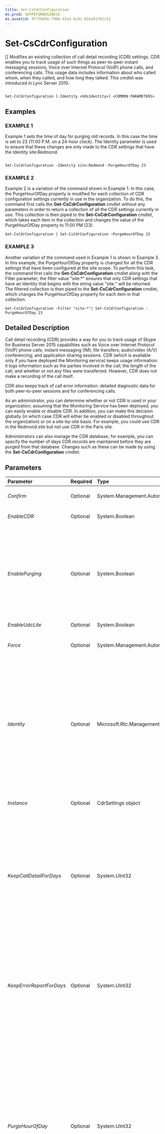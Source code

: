 ```yaml
---
title: Set-CsCdrConfiguration
ms.prod: SKYPEFORBUSINESS
ms.assetid: 977f0d3e-796b-43a3-bc0c-82ea91741c52
---
```



# Set-CsCdrConfiguration
[]
Modifies an existing collection of call detail recording (CDR) settings. CDR enables you to track usage of such things as peer-to-peer instant messaging sessions, Voice over Internet Protocol (VoIP) phone calls, and conferencing calls. This usage data includes information about who called whom, when they called, and how long they talked. This cmdlet was introduced in Lync Server 2010.
  
    
    


```

Set-CsCdrConfiguration [-Identity <XdsIdentity>] <COMMON PARAMETERS>

```


## Examples


  
    
    

### EXAMPLE 1

Example 1 sets the time of day for purging old records. In this case the time is set to 23 (11:00 P.M. on a 24-hour clock). The Identity parameter is used to ensure that these changes are only made to the CDR settings that have the Identity site:Redmond.
  
    
    

```

Set-CsCdrConfiguration -Identity site:Redmond -PurgeHourOfDay 23 
```


### EXAMPLE 2

Example 2 is a variation of the command shown in Example 1. In this case, the PurgeHourOfDay property is modified for each collection of CDR configuration settings currently in use in the organization. To do this, the command first calls the **Get-CsCdrConfiguration** cmdlet without any parameters in order to return a collection of all the CDR settings currently in use. This collection is then piped to the **Set-CsCdrConfiguration** cmdlet, which takes each item in the collection and changes the value of the PurgeHourOfDay property to 11:00 PM (23).
  
    
    

```
Get-CsCdrConfiguration | Set-CsCdrConfiguration -PurgeHourOfDay 23 
```


### EXAMPLE 3

Another variation of the command used in Example 1 is shown in Example 3. In this example, the PurgeHourOfDay property is changed for all the CDR settings that have been configured at the site scope. To perform this task, the command first calls the **Get-CsCdrConfiguration** cmdlet along with the Filter parameter; the filter value "site:*" ensures that only CDR settings that have an Identity that begins with the string value "site:" will be returned. The filtered collection is then piped to the **Set-CsCdrConfiguration** cmdlet, which changes the PurgeHourOfDay property for each item in that collection.
  
    
    

```
Get-CsCdrConfiguration -Filter "site:*"| Set-CsCdrConfiguration -PurgeHourOfDay 23
```


## Detailed Description

Call detail recording (CDR) provides a way for you to track usage of Skype for Business Server 2015 capabilities such as Voice over Internet Protocol (VoIP) phone calls; instant messaging (IM); file transfers; audio/video (A/V) conferencing; and application sharing sessions. CDR (which is available only if you have deployed the Monitoring service) keeps usage information: it logs information such as the parties involved in the call; the length of the call; and whether or not any files were transferred. However, CDR does not make a recording of the call itself.
  
    
    
CDR also keeps track of call error information: detailed diagnostic data for both peer-to-peer sessions and for conferencing calls.
  
    
    
As an administrator, you can determine whether or not CDR is used in your organization; assuming that the Monitoring Service has been deployed, you can easily enable or disable CDR. In addition, you can make this decision globally (in which case CDR will either be enabled or disabled throughout the organization) or on a site-by-site basis. For example, you could use CDR in the Redmond site but not use CDR in the Paris site. 
  
    
    
Administrators can also manage the CDR database; for example, you can specify the number of days CDR records are maintained before they are purged from that database. Changes such as these can be made by using the **Set-CsCdrConfiguration** cmdlet.
  
    
    

## Parameters



|**Parameter**|**Required**|**Type**|**Description**|
|:-----|:-----|:-----|:-----|
| _Confirm_ <br/> |Optional  <br/> |System.Management.Automation.SwitchParameter  <br/> |Prompts you for confirmation before executing the command.  <br/> |
| _EnableCDR_ <br/> |Optional  <br/> |System.Boolean  <br/> |Indicates whether or not CDR is enabled. The default value is True.  <br/> |
| _EnablePurging_ <br/> |Optional  <br/> |System.Boolean  <br/> |Indicates whether or not CDR records will periodically be deleted from the CDR database. If True (the default value), records will be deleted after the time period specified by the properties KeepCallDetailForDays (for CDR records) and KeepErrorReportForDays (for CDR errors). If False, CDR records will be maintained indefinitely.  <br/> |
| _EnableUdcLite_ <br/> |Optional  <br/> |System.Boolean  <br/> |PARAMVALUE: $true | $false  <br/> |
| _Force_ <br/> |Optional  <br/> |System.Management.Automation.SwitchParameter  <br/> |Suppresses the display of any non-fatal error message that might occur when running the command.  <br/> |
| _Identity_ <br/> |Optional  <br/> |Microsoft.Rtc.Management.Xds.XdsIdentity  <br/> |Unique identifier assigned to the collection of CDR configuration settings. To refer to the global settings, use this syntax:  `-Identity global`. To refer to a collection configured at the site scope, use syntax similar to this:  `-Identity site:Redmond`. Note that you cannot use wildcard characters when specifying an Identity.  <br/> If this parameter is omitted then the **Set-CsCdrConfiguration** cmdlet will modify the global settings. <br/> |
| _Instance_ <br/> |Optional  <br/> |CdrSettings object  <br/> |Allows you to pass a reference to an object to the cmdlet rather than set individual parameter values.  <br/> |
| _KeepCallDetailForDays_ <br/> |Optional  <br/> |System.UInt32  <br/> |Indicates the number of days that CDR records will be kept in the CDR database; any records older than the specified number of days will automatically be deleted. (Note that purging will take only place if the EnablePurging property has been set to true.)  <br/> You can set this property to any integer value between 1 and 2562 days (approximately 7 years). The default value is 60.  <br/> |
| _KeepErrorReportForDays_ <br/> |Optional  <br/> |System.UInt32  <br/> |Indicates the number of days that CDR error reports are kept; any reports older than the specified number of days will automatically be deleted. CDR error reports are diagnostic reports uploaded by client applications such as Skype for Business.  <br/> You can set this property to any integer value between 1 and 2562 days (approximately 7 years). The default value is 60.  <br/> |
| _PurgeHourOfDay_ <br/> |Optional  <br/> |System.UInt32  <br/> |Indicates the local time of day when expired records are deleted from the CDR database. The time of day is specified using a 24-hour clock, with 0 representing midnight (12:00 A.M.) and 23 representing 11:00 P.M. Note that you can only specify the hour of the day; that means that you can schedule purging to take place at 4:00 A.M., but you cannot schedule it to take place at 4:30 A.M. or 4:15 A.M.. The default value is 2 (2:00 A.M.). It is recommended that purging take place during non-working hours.  <br/> Database purging takes place only if the EnablePurging property is set to True.  <br/> |
| _WhatIf_ <br/> |Optional  <br/> |System.Management.Automation.SwitchParameter  <br/> |Describes what would happen if you executed the command without actually executing the command.  <br/> |
| _BypassDualWrite_ <br/> |Optional  <br/> |System.Boolean  <br/> |PARAMVALUE: $true | $false  <br/> |
   

## Input Types

Microsoft.Rtc.Management.WritableConfig.Settings.CallDetailRecording.CdrSettings. The **Set-CsCdrConfiguration** cmdlet accepts pipelined input of call detail recording configuration objects.
  
    
    

## Return Types

The **Set-CsCdrConfiguration** cmdlet does not return a value or object. Instead, the cmdlet configures instances of the Microsoft.Rtc.Management.WritableConfig.Settings.CallDetailRecording.CDRSettings object.
  
    
    

## See also


#### 


  
    
    
 [Get-CsCdrConfiguration](get-cscdrconfiguration.md)
  
    
    
 [New-CsCdrConfiguration](new-cscdrconfiguration.md)
  
    
    
 [Remove-CsCdrConfiguration](remove-cscdrconfiguration.md)
